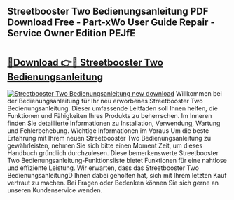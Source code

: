 ## Streetbooster Two Bedienungsanleitung PDF Download Free - Part-xWo User Guide Repair - Service Owner Edition PEJfE

# <h2><a href="http://df5mnu.blite.top/?on=Streetbooster+Two+Bedienungsanleitung">🔗Download 👉🔴 Streetbooster Two Bedienungsanleitung</a></h2>

[![Streetbooster Two Bedienungsanleitung new download](https://i.imgur.com/lujVjoI.png)](http://df5mnu.blite.top/?on=Streetbooster+Two+Bedienungsanleitung)
Willkommen bei der Bedienungsanleitung für Ihr neu erworbenes Streetbooster Two Bedienungsanleitung. Dieser umfassende Leitfaden soll Ihnen helfen, die Funktionen und Fähigkeiten Ihres Produkts zu beherrschen. Im Inneren finden Sie detaillierte Informationen zu Installation, Verwendung, Wartung und Fehlerbehebung. Wichtige Informationen im Voraus Um die beste Erfahrung mit Ihrem neuen Streetbooster Two Bedienungsanleitung zu gewährleisten, nehmen Sie sich bitte einen Moment Zeit, um dieses Handbuch gründlich durchzulesen. Diese bemerkenswerte Streetbooster Two Bedienungsanleitung-Funktionsliste bietet Funktionen für eine nahtlose und effiziente Leistung. Wir erwarten, dass das Streetbooster Two BedienungsanleitungD Ihnen dabei geholfen hat, sich mit Ihrem letzten Kauf vertraut zu machen. Bei Fragen oder Bedenken können Sie sich gerne an unseren Kundenservice wenden.
